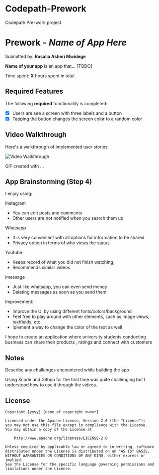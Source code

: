 # Codepath-Prework
Codepath Pre-work project
# Prework - *Name of App Here*

Submitted by: **Rosalia Asheri Mwidege**

**Name of your app** is an app that... [TODO] 

Time spent: **X** hours spent in total

## Required Features

The following **required** functionality is completed:

- [X] Users are see a screen with three labels and a button
- [X] Tapping the button changes the screen color to a random color
 
## Video Walkthrough

Here's a walkthrough of implemented user stories:

<img src='http://i.imgur.com/link/to/your/gif/file.gif' title='Video Walkthrough' width='' alt='Video Walkthrough' />

<!-- Replace this with whatever GIF tool you used! -->
GIF created with ...  
<!-- Recommended tools:
[Kap](https://getkap.co/) for macOS
[ScreenToGif](https://www.screentogif.com/) for Windows
[peek](https://github.com/phw/peek) for Linux. -->

## App Brainstorming (Step 4)
I enjoy using:

Instagram
- You can edit posts and comments
- Other users are not notified when you search them up


Whatsapp

- It is very convenient with all options for information to be shared 
- Privacy option in terms of who views the status


Youtube

- Keeps record of what you did not finish watching, 
- Recommends similar videos


imessage

- Just like whatsapp, you can even send money 
- Deleting messages as soon as you send them

Improvement:

- Improve the UI by using different fonts/colors/background
- Feel free to play around with other elements, such as image views, textfields, etc.
- Iplement a way to change the color of the text as well

I hope to create an application where university students conducting business can share their products , ratings and connect with customers
## Notes

Describe any challenges encountered while building the app.

Using Xcode and Github for the first time was quite challenging but I understood how to use it through the videos.

## License

    Copyright [yyyy] [name of copyright owner]

    Licensed under the Apache License, Version 2.0 (the "License");
    you may not use this file except in compliance with the License.
    You may obtain a copy of the License at

        http://www.apache.org/licenses/LICENSE-2.0

    Unless required by applicable law or agreed to in writing, software
    distributed under the License is distributed on an "AS IS" BASIS,
    WITHOUT WARRANTIES OR CONDITIONS OF ANY KIND, either express or implied.
    See the License for the specific language governing permissions and
    limitations under the License.

